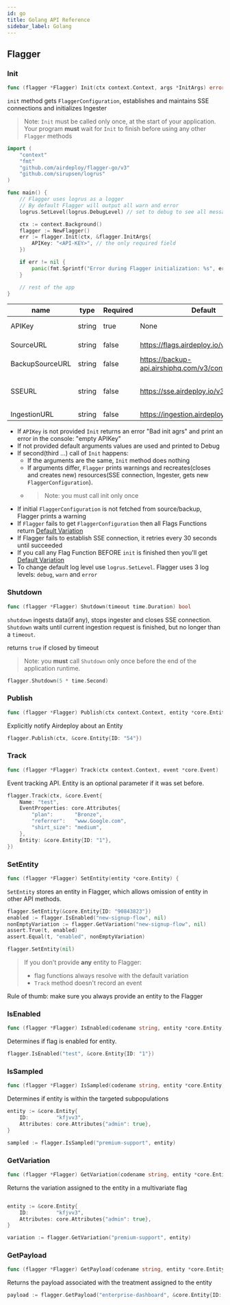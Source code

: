 ```yaml
---
id: go
title: Golang API Reference
sidebar_label: Golang
---
```


## Flagger

### Init

```go
func (flagger *Flagger) Init(ctx context.Context, args *InitArgs) error
```

`init` method gets `FlaggerConfiguration`, establishes and maintains SSE connections and initializes Ingester

> Note: `Init` must be called only once, at the start of your application.
> Your program **must** wait for `Init` to finish before using any other `Flagger` methods

```go
import (
	"context"
	"fmt"
	"github.com/airdeploy/flagger-go/v3"
	"github.com/sirupsen/logrus"
)

func main() {
    // Flagger uses logrus as a logger
    // By default Flagger will output all warn and error
	logrus.SetLevel(logrus.DebugLevel) // set to debug to see all messages

	ctx := context.Background()
	flagger := NewFlagger()
	err := flagger.Init(ctx, &flagger.InitArgs{
		APIKey: "<API-KEY>", // the only required field
	})

	if err != nil {
		panic(fmt.Sprintf("Error during Flagger initialization: %s", err))
	}

    // rest of the app
}
```

| name            | type   | Required | Default                                     | Description                                                 |
| --------------- | ------ | -------- | ------------------------------------------- | ----------------------------------------------------------- |
| APIKey          | string | true     | None                                        | API key to an environment                                   |
| SourceURL       | string | false    | https://flags.airdeploy.io/v3/config/       | URL to get `FlaggerConfiguration`                           |
| BackupSourceURL | string | false    | https://backup-api.airshiphq.com/v3/config/ | backup URL to get `FlaggerConfiguration`                    |
| SSEURL          | string | false    | https://sse.airdeploy.io/v3/sse/            | URL for real-time updates of `FlaggerConfiguration` via sse |
| IngestionURL    | string | false    | https://ingestion.airdeploy.io/v3/ingest/   | URL for ingestion                                           |

- If `APIKey` is not provided `Init` returns an error "Bad init agrs" and print an error in the console: "empty APIKey"
- If not provided default arguments values are used and printed to Debug
- If second(third …) call of `Init` happens:
  - If the arguments are the same, `Init` method does nothing
  - If arguments differ, `Flagger` prints warnings and recreates(closes and creates new) resources(SSE connection,
    Ingester, gets new `FlaggerConfiguration`).
  - > Note: you must call init only once
- If initial `FlaggerConfiguration` is not fetched from source/backup, Flagger prints a warning
- If `Flagger` fails to get `FlaggerConfiguration` then all Flags Functions return [Default Variation](../flagger-sdk/default-variation.md)
- If Flagger fails to establish SSE connection, it retries every 30 seconds until succeeded
- If you call any Flag Function BEFORE `init` is finished then you'll get [Default Variation](../flagger-sdk/default-variation.md)
- To change default log level use `logrus.SetLevel`. Flagger uses 3 log levels: `debug`, `warn` and `error`

### Shutdown

```go
func (flagger *Flagger) Shutdown(timeout time.Duration) bool
```

`shutdown` ingests data(if any), stops ingester and closes SSE connection.
`Shutdown` waits until current ingestion request is finished, but no longer than a `timeout`.

returns `true` if closed by timeout

> Note: you **must** call `Shutdown` only once before the end of the application runtime.

```go
flagger.Shutdown(5 * time.Second)
```

### Publish

```go
func (flagger *Flagger) Publish(ctx context.Context, entity *core.Entity)
```

Explicitly notify Airdeploy about an Entity

```go
flagger.Publish(ctx, &core.Entity{ID: "54"})
```

### Track

```go
func (flagger *Flagger) Track(ctx context.Context, event *core.Event)
```

Event tracking API.
Entity is an optional parameter if it was set before.

```go
flagger.Track(ctx, &core.Event{
    Name: "test",
    EventProperties: core.Attributes{
        "plan":       "Bronze",
        "referrer":   "www.Google.com",
        "shirt_size": "medium",
    },
    Entity: &core.Entity{ID: "1"},
})
```

### SetEntity

```go
func (flagger *Flagger) SetEntity(entity *core.Entity) {
```

`SetEntity` stores an entity in Flagger, which allows omission of entity in other API methods.

```go
flagger.SetEntity(&core.Entity{ID: "90843823"})
enabled := flagger.IsEnabled("new-signup-flow", nil)
nonEmptyVariation := flagger.GetVariation("new-signup-flow", nil)
assert.True(t, enabled)
assert.Equal(t, "enabled", nonEmptyVariation)

flagger.SetEntity(nil)
```

> If you don't provide **any** entity to Flagger:
>
> - flag functions always resolve with the default variation
> - `Track` method doesn't record an event

Rule of thumb: make sure you always provide an entity to the Flagger

### IsEnabled

```go
func (flagger *Flagger) IsEnabled(codename string, entity *core.Entity) bool
```

Determines if flag is enabled for entity.

```go
flagger.IsEnabled("test", &core.Entity{ID: "1"})
```

### IsSampled

```go
func (flagger *Flagger) IsSampled(codename string, entity *core.Entity) bool
```

Determines if entity is within the targeted subpopulations

```go
entity := &core.Entity{
    ID:         "kfjvv3",
    Attributes: core.Attributes{"admin": true},
}

sampled := flagger.IsSampled("premium-support", entity)
```

### GetVariation

```go
func (flagger *Flagger) GetVariation(codename string, entity *core.Entity) string
```

Returns the variation assigned to the entity in a multivariate flag

```go

entity := &core.Entity{
    ID:         "kfjvv3",
    Attributes: core.Attributes{"admin": true},
}

variation := flagger.GetVariation("premium-support", entity)
```

### GetPayload

```go
func (flagger *Flagger) GetPayload(codename string, entity *core.Entity) core.Payload
```

Returns the payload associated with the treatment assigned to the entity

```go
payload := flagger.GetPayload("enterprise-dashboard", &core.Entity{ID: "31404847", Type: "Company"})
```
